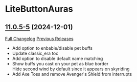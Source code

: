 # LiteButtonAuras

## [11.0.5-5](https://github.com/xod-wow/LiteButtonAuras/tree/11.0.5-5) (2024-12-01)
[Full Changelog](https://github.com/xod-wow/LiteButtonAuras/compare/11.0.5-4...11.0.5-5) [Previous Releases](https://github.com/xod-wow/LiteButtonAuras/releases)

- Add option to enbable/disable pet buffs  
- Update classic\_era toc  
- Add option to disable default name matching  
- Show buffs you cast on your pet as blue border  
    Hide second wind by default since it appears on skyriding  
- Add Axe Toss and remove Avenger's Shield from interrupts  
